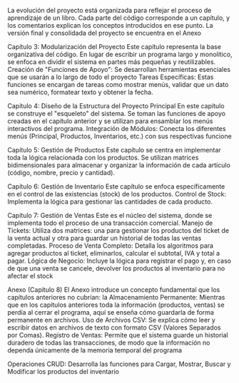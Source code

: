La evolución del proyecto está organizada para reflejar el proceso de aprendizaje de un libro. Cada parte del código corresponde a un capítulo, y los comentarios explican los conceptos introducidos en ese punto. La versión final y consolidada del proyecto se encuentra en el Anexo

Capítulo 3: Modularización del Proyecto Este capítulo representa la base organizativa del código. En lugar de escribir un programa largo y monolítico, se enfoca en dividir el sistema en partes más pequeñas y reutilizables. Creación de "Funciones de Apoyo": Se desarrollan herramientas esenciales que se usarán a lo largo de todo el proyecto Tareas Específicas: Estas funciones se encargan de tareas como mostrar menús, validar que un dato sea numérico, formatear texto y obtener la fecha.

Capítulo 4: Diseño de la Estructura del Proyecto Principal En este capítulo se construye el "esqueleto" del sistema. Se toman las funciones de apoyo creadas en el capítulo anterior y se utilizan para ensamblar los menús interactivos del programa. Integración de Módulos: Conecta los diferentes menús (Principal, Productos, Inventarios, etc.) con sus respectivas funcione

Capítulo 5: Gestión de Productos Este capítulo se centra en implementar toda la lógica relacionada con los productos. Se utilizan matrices bidimensionales para almacenar y organizar la información de cada artículo (código, nombre, precio y cantidad).

Capítulo 6: Gestión de Inventario Este capítulo se enfoca específicamente en el control de las existencias (stock) de los productos. Control de Stock: Implementa la lógica para gestionar las cantidades de cada producto.

Capítulo 7: Gestión de Ventas Este es el núcleo del sistema, donde se implementa todo el proceso de una transacción comercial. Manejo de Tickets: Utiliza dos matrices: una para gestionar los productos del ticket de la venta actual y otra para guardar un historial de todas las ventas completadas. Proceso de Venta Completo: Detalla los algoritmos para agregar productos al ticket, eliminarlos, calcular el subtotal, IVA y total a pagar. Lógica de Negocio: Incluye la lógica para registrar el pago y, en caso de que una venta se cancele, devolver los productos al inventario para no afectar el stock

Anexo (Capítulo 8) El Anexo introduce un concepto fundamental que los capítulos anteriores no cubrían: la Almacenamiento Permanente: Mientras que en los capítulos anteriores toda la información (productos, ventas) se perdía al cerrar el programa, aquí se enseña cómo guardarla de forma permanente en archivos. Uso de Archivos CSV: Se explica cómo leer y escribir datos en archivos de texto con formato CSV (Valores Separados por Comas). Registro de Ventas: Permite que el sistema guarde un historial duradero de todas las transacciones, de modo que la información no dependa únicamente de la memoria temporal del programa

Operaciones CRUD: Desarrolla las funciones para Cargar, Mostrar, Buscar y Modificar los productos del inventario
